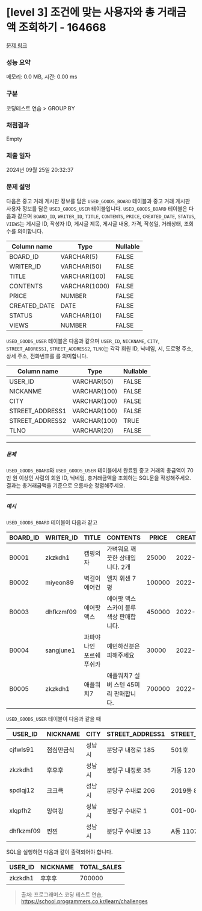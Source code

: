 # [level 3] 조건에 맞는 사용자와 총 거래금액 조회하기 - 164668 

[문제 링크](https://school.programmers.co.kr/learn/courses/30/lessons/164668) 

### 성능 요약

메모리: 0.0 MB, 시간: 0.00 ms

### 구분

코딩테스트 연습 > GROUP BY

### 채점결과

Empty

### 제출 일자

2024년 09월 25일 20:32:37

### 문제 설명

<p style="user-select: auto !important;">다음은 중고 거래 게시판 정보를 담은 <code style="user-select: auto !important;">USED_GOODS_BOARD</code> 테이블과 중고 거래 게시판 사용자 정보를 담은 <code style="user-select: auto !important;">USED_GOODS_USER</code> 테이블입니다. <code style="user-select: auto !important;">USED_GOODS_BOARD</code> 테이블은 다음과 같으며 <code style="user-select: auto !important;">BOARD_ID</code>, <code style="user-select: auto !important;">WRITER_ID</code>, <code style="user-select: auto !important;">TITLE</code>, <code style="user-select: auto !important;">CONTENTS</code>, <code style="user-select: auto !important;">PRICE</code>, <code style="user-select: auto !important;">CREATED_DATE</code>, <code style="user-select: auto !important;">STATUS</code>, <code style="user-select: auto !important;">VIEWS</code>는 게시글 ID, 작성자 ID, 게시글 제목, 게시글 내용, 가격, 작성일, 거래상태, 조회수를 의미합니다.</p>
<table class="table" style="user-select: auto !important;">
        <thead style="user-select: auto !important;"><tr style="user-select: auto !important;">
<th style="user-select: auto !important;">Column name</th>
<th style="user-select: auto !important;">Type</th>
<th style="user-select: auto !important;">Nullable</th>
</tr>
</thead>
        <tbody style="user-select: auto !important;"><tr style="user-select: auto !important;">
<td style="user-select: auto !important;">BOARD_ID</td>
<td style="user-select: auto !important;">VARCHAR(5)</td>
<td style="user-select: auto !important;">FALSE</td>
</tr>
<tr style="user-select: auto !important;">
<td style="user-select: auto !important;">WRITER_ID</td>
<td style="user-select: auto !important;">VARCHAR(50)</td>
<td style="user-select: auto !important;">FALSE</td>
</tr>
<tr style="user-select: auto !important;">
<td style="user-select: auto !important;">TITLE</td>
<td style="user-select: auto !important;">VARCHAR(100)</td>
<td style="user-select: auto !important;">FALSE</td>
</tr>
<tr style="user-select: auto !important;">
<td style="user-select: auto !important;">CONTENTS</td>
<td style="user-select: auto !important;">VARCHAR(1000)</td>
<td style="user-select: auto !important;">FALSE</td>
</tr>
<tr style="user-select: auto !important;">
<td style="user-select: auto !important;">PRICE</td>
<td style="user-select: auto !important;">NUMBER</td>
<td style="user-select: auto !important;">FALSE</td>
</tr>
<tr style="user-select: auto !important;">
<td style="user-select: auto !important;">CREATED_DATE</td>
<td style="user-select: auto !important;">DATE</td>
<td style="user-select: auto !important;">FALSE</td>
</tr>
<tr style="user-select: auto !important;">
<td style="user-select: auto !important;">STATUS</td>
<td style="user-select: auto !important;">VARCHAR(10)</td>
<td style="user-select: auto !important;">FALSE</td>
</tr>
<tr style="user-select: auto !important;">
<td style="user-select: auto !important;">VIEWS</td>
<td style="user-select: auto !important;">NUMBER</td>
<td style="user-select: auto !important;">FALSE</td>
</tr>
</tbody>
      </table>
<p style="user-select: auto !important;"><code style="user-select: auto !important;">USED_GOODS_USER</code> 테이블은 다음과 같으며 <code style="user-select: auto !important;">USER_ID</code>, <code style="user-select: auto !important;">NICKNAME</code>, <code style="user-select: auto !important;">CITY</code>, <code style="user-select: auto !important;">STREET_ADDRESS1</code>, <code style="user-select: auto !important;">STREET_ADDRESS2</code>, <code style="user-select: auto !important;">TLNO</code>는 각각 회원 ID, 닉네임, 시, 도로명 주소, 상세 주소, 전화번호를 를 의미합니다.</p>
<table class="table" style="user-select: auto !important;">
        <thead style="user-select: auto !important;"><tr style="user-select: auto !important;">
<th style="user-select: auto !important;">Column name</th>
<th style="user-select: auto !important;">Type</th>
<th style="user-select: auto !important;">Nullable</th>
</tr>
</thead>
        <tbody style="user-select: auto !important;"><tr style="user-select: auto !important;">
<td style="user-select: auto !important;">USER_ID</td>
<td style="user-select: auto !important;">VARCHAR(50)</td>
<td style="user-select: auto !important;">FALSE</td>
</tr>
<tr style="user-select: auto !important;">
<td style="user-select: auto !important;">NICKANME</td>
<td style="user-select: auto !important;">VARCHAR(100)</td>
<td style="user-select: auto !important;">FALSE</td>
</tr>
<tr style="user-select: auto !important;">
<td style="user-select: auto !important;">CITY</td>
<td style="user-select: auto !important;">VARCHAR(100)</td>
<td style="user-select: auto !important;">FALSE</td>
</tr>
<tr style="user-select: auto !important;">
<td style="user-select: auto !important;">STREET_ADDRESS1</td>
<td style="user-select: auto !important;">VARCHAR(100)</td>
<td style="user-select: auto !important;">FALSE</td>
</tr>
<tr style="user-select: auto !important;">
<td style="user-select: auto !important;">STREET_ADDRESS2</td>
<td style="user-select: auto !important;">VARCHAR(100)</td>
<td style="user-select: auto !important;">TRUE</td>
</tr>
<tr style="user-select: auto !important;">
<td style="user-select: auto !important;">TLNO</td>
<td style="user-select: auto !important;">VARCHAR(20)</td>
<td style="user-select: auto !important;">FALSE</td>
</tr>
</tbody>
      </table>
<hr style="user-select: auto !important;">

<h5 style="user-select: auto !important;">문제</h5>

<p style="user-select: auto !important;"><code style="user-select: auto !important;">USED_GOODS_BOARD</code>와 <code style="user-select: auto !important;">USED_GOODS_USER</code> 테이블에서 완료된 중고 거래의 총금액이 70만 원 이상인 사람의 회원 ID, 닉네임, 총거래금액을 조회하는 SQL문을 작성해주세요. 결과는 총거래금액을 기준으로 오름차순 정렬해주세요.</p>

<hr style="user-select: auto !important;">

<h5 style="user-select: auto !important;">예시</h5>

<p style="user-select: auto !important;"><code style="user-select: auto !important;">USED_GOODS_BOARD</code> 테이블이 다음과 같고</p>
<table class="table" style="user-select: auto !important;">
        <thead style="user-select: auto !important;"><tr style="user-select: auto !important;">
<th style="user-select: auto !important;">BOARD_ID</th>
<th style="user-select: auto !important;">WRITER_ID</th>
<th style="user-select: auto !important;">TITLE</th>
<th style="user-select: auto !important;">CONTENTS</th>
<th style="user-select: auto !important;">PRICE</th>
<th style="user-select: auto !important;">CREATED_DATE</th>
<th style="user-select: auto !important;">STATUS</th>
<th style="user-select: auto !important;">VIEWS</th>
</tr>
</thead>
        <tbody style="user-select: auto !important;"><tr style="user-select: auto !important;">
<td style="user-select: auto !important;">B0001</td>
<td style="user-select: auto !important;">zkzkdh1</td>
<td style="user-select: auto !important;">캠핑의자</td>
<td style="user-select: auto !important;">가벼워요 깨끗한 상태입니다. 2개</td>
<td style="user-select: auto !important;">25000</td>
<td style="user-select: auto !important;">2022-11-29</td>
<td style="user-select: auto !important;">SALE</td>
<td style="user-select: auto !important;">34</td>
</tr>
<tr style="user-select: auto !important;">
<td style="user-select: auto !important;">B0002</td>
<td style="user-select: auto !important;">miyeon89</td>
<td style="user-select: auto !important;">벽걸이 에어컨</td>
<td style="user-select: auto !important;">엘지 휘센 7평</td>
<td style="user-select: auto !important;">100000</td>
<td style="user-select: auto !important;">2022-11-29</td>
<td style="user-select: auto !important;">SALE</td>
<td style="user-select: auto !important;">55</td>
</tr>
<tr style="user-select: auto !important;">
<td style="user-select: auto !important;">B0003</td>
<td style="user-select: auto !important;">dhfkzmf09</td>
<td style="user-select: auto !important;">에어팟 맥스</td>
<td style="user-select: auto !important;">에어팟 맥스 스카이 블루 색상 판매합니다.</td>
<td style="user-select: auto !important;">450000</td>
<td style="user-select: auto !important;">2022-11-26</td>
<td style="user-select: auto !important;">DONE</td>
<td style="user-select: auto !important;">67</td>
</tr>
<tr style="user-select: auto !important;">
<td style="user-select: auto !important;">B0004</td>
<td style="user-select: auto !important;">sangjune1</td>
<td style="user-select: auto !important;">파파야나인 포르쉐 푸쉬카</td>
<td style="user-select: auto !important;">예민하신분은 피해주세요</td>
<td style="user-select: auto !important;">30000</td>
<td style="user-select: auto !important;">2022-11-30</td>
<td style="user-select: auto !important;">DONE</td>
<td style="user-select: auto !important;">78</td>
</tr>
<tr style="user-select: auto !important;">
<td style="user-select: auto !important;">B0005</td>
<td style="user-select: auto !important;">zkzkdh1</td>
<td style="user-select: auto !important;">애플워치7</td>
<td style="user-select: auto !important;">애플워치7 실버 스텐 45미리 판매합니다.</td>
<td style="user-select: auto !important;">700000</td>
<td style="user-select: auto !important;">2022-11-30</td>
<td style="user-select: auto !important;">DONE</td>
<td style="user-select: auto !important;">99</td>
</tr>
</tbody>
      </table>
<p style="user-select: auto !important;"><code style="user-select: auto !important;">USED_GOODS_USER</code> 테이블이 다음과 같을 때</p>
<table class="table" style="user-select: auto !important;">
        <thead style="user-select: auto !important;"><tr style="user-select: auto !important;">
<th style="user-select: auto !important;">USER_ID</th>
<th style="user-select: auto !important;">NICKNAME</th>
<th style="user-select: auto !important;">CITY</th>
<th style="user-select: auto !important;">STREET_ADDRESS1</th>
<th style="user-select: auto !important;">STREET_ADDRESS2</th>
<th style="user-select: auto !important;">TLNO</th>
</tr>
</thead>
        <tbody style="user-select: auto !important;"><tr style="user-select: auto !important;">
<td style="user-select: auto !important;">cjfwls91</td>
<td style="user-select: auto !important;">점심만금식</td>
<td style="user-select: auto !important;">성남시</td>
<td style="user-select: auto !important;">분당구 내정로 185</td>
<td style="user-select: auto !important;">501호</td>
<td style="user-select: auto !important;">01036344964</td>
</tr>
<tr style="user-select: auto !important;">
<td style="user-select: auto !important;">zkzkdh1</td>
<td style="user-select: auto !important;">후후후</td>
<td style="user-select: auto !important;">성남시</td>
<td style="user-select: auto !important;">분당구 내정로 35</td>
<td style="user-select: auto !important;">가동 1202호</td>
<td style="user-select: auto !important;">01032777543</td>
</tr>
<tr style="user-select: auto !important;">
<td style="user-select: auto !important;">spdlqj12</td>
<td style="user-select: auto !important;">크크큭</td>
<td style="user-select: auto !important;">성남시</td>
<td style="user-select: auto !important;">분당구 수내로 206</td>
<td style="user-select: auto !important;">2019동 801호</td>
<td style="user-select: auto !important;">01087234922</td>
</tr>
<tr style="user-select: auto !important;">
<td style="user-select: auto !important;">xlqpfh2</td>
<td style="user-select: auto !important;">잉여킹</td>
<td style="user-select: auto !important;">성남시</td>
<td style="user-select: auto !important;">분당구 수내로 1</td>
<td style="user-select: auto !important;">001-004</td>
<td style="user-select: auto !important;">01064534911</td>
</tr>
<tr style="user-select: auto !important;">
<td style="user-select: auto !important;">dhfkzmf09</td>
<td style="user-select: auto !important;">찐찐</td>
<td style="user-select: auto !important;">성남시</td>
<td style="user-select: auto !important;">분당구 수내로 13</td>
<td style="user-select: auto !important;">A동 1107호</td>
<td style="user-select: auto !important;">01053422914</td>
</tr>
</tbody>
      </table>
<p style="user-select: auto !important;">SQL을 실행하면 다음과 같이 출력되어야 합니다.</p>
<table class="table" style="user-select: auto !important;">
        <thead style="user-select: auto !important;"><tr style="user-select: auto !important;">
<th style="user-select: auto !important;">USER_ID</th>
<th style="user-select: auto !important;">NICKNAME</th>
<th style="user-select: auto !important;">TOTAL_SALES</th>
</tr>
</thead>
        <tbody style="user-select: auto !important;"><tr style="user-select: auto !important;">
<td style="user-select: auto !important;">zkzkdh1</td>
<td style="user-select: auto !important;">후후후</td>
<td style="user-select: auto !important;">700000</td>
</tr>
</tbody>
      </table>

> 출처: 프로그래머스 코딩 테스트 연습, https://school.programmers.co.kr/learn/challenges